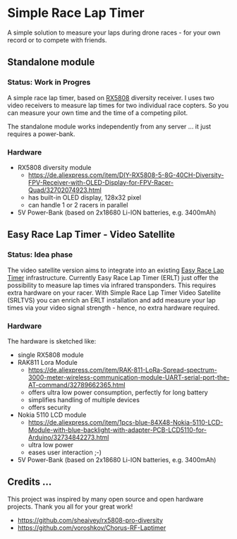 # Simple Race Lap Timer

A simple solution to measure your laps during drone races - for your own record or to compete with friends.

## Standalone module

### Status: Work in Progres

A simple race lap timer, based on
[RX5808](https://de.aliexpress.com/item/DIY-RX5808-5-8G-40CH-Diversity-FPV-Receiver-with-OLED-Display-for-FPV-Racer-Quad/32702074923.html)
diversity receiver.
I uses two video receivers to measure lap times for two individual race copters.
So you can measure your own time and the time of a competing pilot.

The standalone module works independently from any server ... it just requires a power-bank.

### Hardware

* RX5808 diversity module
   * https://de.aliexpress.com/item/DIY-RX5808-5-8G-40CH-Diversity-FPV-Receiver-with-OLED-Display-for-FPV-Racer-Quad/32702074923.html
   * has built-in OLED display, 128x32 pixel
   * can handle 1 or 2 racers in parallel
* 5V Power-Bank (based on 2x18680 Li-ION batteries, e.g. 3400mAh)

## Easy Race Lap Timer - Video Satellite

### Status: Idea phase

The video satellite version aims to integrate into an existing [Easy Race Lap Timer](http://www.easyracelaptimer.com/) infrastructure.
Currently Easy Race Lap Timer (ERLT) just offer the possibility to measure lap times via infrared transponders.
This requires extra hardware on your racer.
With Simple Race Lap Timer Video Satellite (SRLTVS) you can enrich an ERLT installation and add measure
your lap times via your video signal strength - hence, no extra hardware required.

### Hardware

The hardware is sketched like:
* single RX5808 module
* RAK811 Lora Module
   * https://de.aliexpress.com/item/RAK-811-LoRa-Spread-spectrum-3000-meter-wireless-communication-module-UART-serial-port-the-AT-command/32789662365.html
   * offers ultra low power consumption, perfectly for long battery
   * simplifies handling of multiple devices
   * offers security
* Nokia 5110 LCD module
   * https://de.aliexpress.com/item/1pcs-blue-84X48-Nokia-5110-LCD-Module-with-blue-backlight-with-adapter-PCB-LCD5110-for-Arduino/32734842273.html
   * ultra low power
   * eases user interaction ;-)
* 5V Power-Bank (based on 2x18680 Li-ION batteries, e.g. 3400mAh)

## Credits ...

This project was inspired by many open source and open hardware projects.
Thank you all for your great work!

* https://github.com/sheaivey/rx5808-pro-diversity
* https://github.com/voroshkov/Chorus-RF-Laptimer
